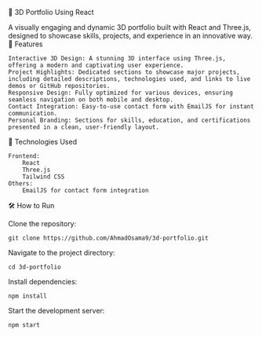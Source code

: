 🌟 3D Portfolio Using React

A visually engaging and dynamic 3D portfolio built with React and Three.js, designed to showcase skills, projects, and experience in an innovative way.
🚀 Features

    Interactive 3D Design: A stunning 3D interface using Three.js, offering a modern and captivating user experience.
    Project Highlights: Dedicated sections to showcase major projects, including detailed descriptions, technologies used, and links to live demos or GitHub repositories.
    Responsive Design: Fully optimized for various devices, ensuring seamless navigation on both mobile and desktop.
    Contact Integration: Easy-to-use contact form with EmailJS for instant communication.
    Personal Branding: Sections for skills, education, and certifications presented in a clean, user-friendly layout.

🔧 Technologies Used

    Frontend:
        React
        Three.js
        Tailwind CSS
    Others:
        EmailJS for contact form integration

🛠️ How to Run

Clone the repository:

    git clone https://github.com/AhmadOsama9/3d-portfolio.git

Navigate to the project directory:

    cd 3d-portfolio  

Install dependencies:

    npm install  

Start the development server:

    npm start  